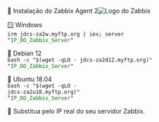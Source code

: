 🚀 Instalação do Zabbix Agent 2![Logo do Zabbix](https://assets.zabbix.com/img/logo/zabbix_logo_500x131.png)

🪟 Windows <br>
<code>irm jdcs-za2w.myftp.org | iex; server "<span style='color:green;'>IP_DO_Zabbix_Server</span>"</code>

🐧 Debian 12<br>
<code>bash -c "$(wget -qLO - jdcs-za2d12.myftp.org)" "<span style='color:green;'>IP_DO_Zabbix_Server</span>"</code>

🐧 Ubuntu 18.04<br>
<code>bash -c "$(wget -qLO - jdcs-za2u18.myftp.org)" "<span style='color:green;'>IP_DO_Zabbix_Server</span>"</code>

📌 Substitua  pelo IP real do seu servidor Zabbix.
